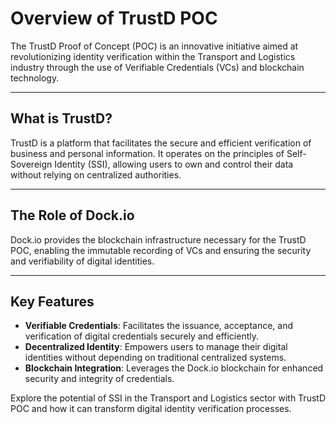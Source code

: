 # Overview of TrustD POC

The TrustD Proof of Concept (POC) is an innovative initiative aimed at revolutionizing identity verification within the Transport and Logistics industry through the use of Verifiable Credentials (VCs) and blockchain technology.

---

## What is TrustD?

TrustD is a platform that facilitates the secure and efficient verification of business and personal information. It operates on the principles of Self-Sovereign Identity (SSI), allowing users to own and control their data without relying on centralized authorities.

---

## The Role of Dock.io

Dock.io provides the blockchain infrastructure necessary for the TrustD POC, enabling the immutable recording of VCs and ensuring the security and verifiability of digital identities.

---

## Key Features

- **Verifiable Credentials**: Facilitates the issuance, acceptance, and verification of digital credentials securely and efficiently.
- **Decentralized Identity**: Empowers users to manage their digital identities without depending on traditional centralized systems.
- **Blockchain Integration**: Leverages the Dock.io blockchain for enhanced security and integrity of credentials.

Explore the potential of SSI in the Transport and Logistics sector with TrustD POC and how it can transform digital identity verification processes.
